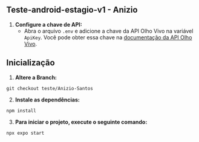 

## Teste-android-estagio-v1 - Anizio

1. **Configure a chave de API:**
   - Abra o arquivo `.env` e adicione a chave da API Olho Vivo na variável `ApiKey`. Você pode obter essa chave na [documentação da API Olho Vivo](https://www.sptrans.com.br/desenvolvedores/perfil-desenvolvedor/).

## Inicialização

1. **Altere a Branch:**
```
git checkout teste/Anizio-Santos
```
2. **Instale as dependências:**
```
npm install
```
3. **Para iniciar o projeto, execute o seguinte comando:**
```
npx expo start
```
